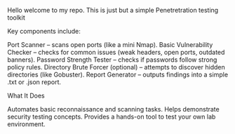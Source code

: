Hello welcome to my repo. This is just but a simple Penetretration testing toolkit

Key components include:

Port Scanner – scans open ports (like a mini Nmap).
Basic Vulnerability Checker – checks for common issues (weak headers, open ports, outdated banners).
Password Strength Tester – checks if passwords follow strong policy rules.
Directory Brute Forcer (optional) – attempts to discover hidden directories (like Gobuster).
Report Generator – outputs findings into a simple .txt or .json report.

What It Does

Automates basic reconnaissance and scanning tasks.
Helps demonstrate security testing concepts.
Provides a hands-on tool to test your own lab environment.
